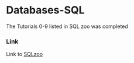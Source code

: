 # Databases-SQL

The Tutorials 0-9 listed in SQL zoo was completed

### Link
Link to [SQLzoo](https://sqlzoo.net/wiki/SELECT_basics)


